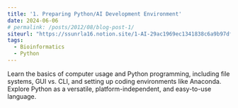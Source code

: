 ```yaml
---
title: '1. Preparing Python/AI Development Environment'
date: 2024-06-06
# permalink: /posts/2012/08/blog-post-1/
siteurl: "https://ssunrla16.notion.site/1-AI-29ac1969ec1341838c6a9b97df4ffd00?pvs=4"
tags:
  - Bioinformatics
  - Python
---
```


Learn the basics of computer usage and Python programming, including file systems, GUI vs. CLI, and setting up coding environments like Anaconda. Explore Python as a versatile, platform-independent, and easy-to-use language.
